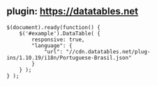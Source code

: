 ## plugin: https://datatables.net

    $(document).ready(function() {
        $('#example').DataTable( {
            responsive: true,
            "language": {
                "url": "//cdn.datatables.net/plug-ins/1.10.19/i18n/Portuguese-Brasil.json"
            }
        } );
    } );
